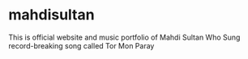 # mahdisultan
This is official website and music portfolio of Mahdi Sultan Who Sung record-breaking song called  Tor Mon Paray
